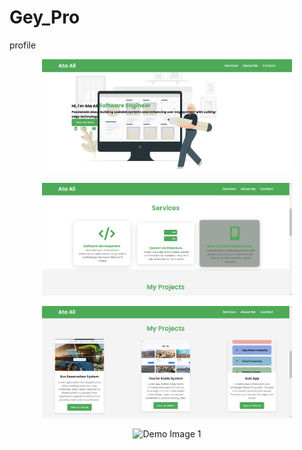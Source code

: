 # Gey_Pro
profile 

<p align="center">
  <img src="./Portfolio/Screenshot (2).png" alt="Demo Image 1" width="400">
</p>
<p align="center">
  <img src="./Portfolio/Screenshot (3).png" alt="Demo Image 1" width="400">
</p>
<p align="center">
  <img src="./Portfolio/Screenshot (4).png" alt="Demo Image 1" width="400">
</p>
<p align="center">
  <img src="./Portfolio/Screenshot (5).png.png" alt="Demo Image 1" width="400">
</p>


